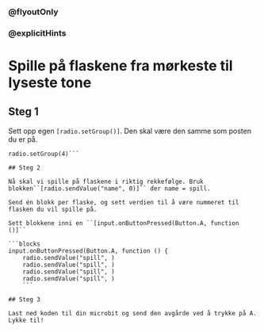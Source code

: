 ### @flyoutOnly
### @explicitHints

# Spille på flaskene fra mørkeste til lyseste tone


## Steg 1

Sett opp egen ``[radio.setGroup()]``. Den skal være den samme som posten du er på.

```blocks
radio.setGroup(4)```

## Steg 2

Nå skal vi spille på flaskene i riktig rekkefølge. Bruk blokken``[radio.sendValue("name", 0)]`` der name = spill. 

Send én blokk per flaske, og sett verdien til å være nummeret til flasken du vil spille på. 

Sett blokkene inni en ``[input.onButtonPressed(Button.A, function ()]``

```blocks
input.onButtonPressed(Button.A, function () {
    radio.sendValue("spill", )
    radio.sendValue("spill", )
    radio.sendValue("spill", )
    radio.sendValue("spill", )
    ```

## Steg 3

Last ned koden til din microbit og send den avgårde ved å trykke på A. Lykke til!